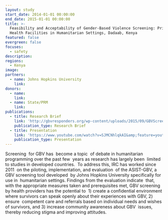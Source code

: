 ```yaml
---
layout: study
start_date: 2014-01-01 00:00:00
end_date: 2015-01-01 00:00:00
title: >-
  Feasibility and Acceptability of Gender-Based Violence Screening: Primary
  Health Facilities in Humanitarian Settings, Dadaab, Kenya
featured: false
evergreen: false
focuses:
  - safety
description:
regions:
  - Kenya
image:
partners:
  - name: Johns Hopkins University
    link:
donors:
  - name:
    link:
  - name: State/PRM
    link:
publications:
  - title: Research Brief
    link: 'http://gbvresponders.org/wp-content/uploads/2015/09/GBVScreening.pdf'
    publication_type: Research Brief
  - title: Presentation
    link: 'https://www.youtube.com/watch?v=SJMCNhlqkAI&amp;feature=youtu.be'
    publication_type: Presentation
---
```


Screening&nbsp; for GBV has&nbsp; become a topic&nbsp; of debate in humanitarian&nbsp; programming over the past few&nbsp; years as research has largely been&nbsp; limited to studies in developed countries.&nbsp; To address this, IRC has worked since 2011&nbsp; on the piloting, implementation, and evaluation&nbsp; of the ASIST-GBV, a GBV screening tool developed&nbsp; by Johns Hopkins University specifically for use in&nbsp; humanitarian settings. Findings from the evaluation indicate&nbsp; that, with the appropriate measures taken and prerequisites met, GBV screening by health providers has the potential to&nbsp; 1) create a confidential environment where survivors can speak openly about their experiences with GBV, 2) ensure&nbsp; competent care and referrals based on individual needs and wishes of survivors, and 3) increase community awareness about GBV&nbsp; issues, thereby reducing stigma and improving attitudes.